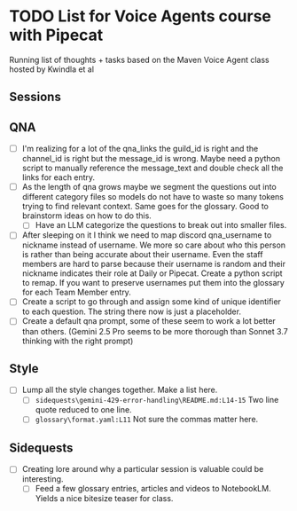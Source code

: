 # TODO List for Voice Agents course with Pipecat

Running list of thoughts + tasks based on the Maven Voice Agent class hosted by Kwindla et al

## Sessions

## QNA

- [ ] I'm realizing for a lot of the qna_links the guild_id is right and the channel_id is right but the message_id is wrong. Maybe need a python script to manually reference the message_text and double check all the links for each entry.
- [ ] As the length of qna grows maybe we segment the questions out into different category files so models do not have to waste so many tokens trying to find relevant context. Same goes for the glossary. Good to brainstorm ideas on how to do this.
    - [ ] Have an LLM categorize the questions to break out into smaller files.
- [ ] After sleeping on it I think we need to map discord qna_username to nickname instead of username. We more so care about who this person is rather than being accurate about their username. Even the staff members are hard to parse because their username is random and their nickname indicates their role at Daily or Pipecat. Create a python script to remap. If you want to preserve usernames put them into the glossary for each Team Member entry.
- [ ] Create a script to go through and assign some kind of unique identifier to each question. The string there now is just a placeholder.
- [ ] Create a default qna prompt, some of these seem to work a lot better than others. (Gemini 2.5 Pro seems to be more thorough than Sonnet 3.7 thinking with the right prompt)

## Style

- [ ] Lump all the style changes together. Make a list here.
    - [ ] `sidequests\gemini-429-error-handling\README.md:L14-15` Two line quote reduced to one line.
    - [ ] `glossary\format.yaml:L11` Not sure the commas matter here.

## Sidequests

- [ ] Creating lore around why a particular session is valuable could be interesting.
    - [ ] Feed a few glossary entries, articles and videos to NotebookLM. Yields a nice bitesize teaser for class.
